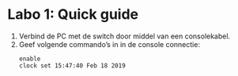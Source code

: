 # Labo 1: Quick guide
1. Verbind de PC met de switch door middel van een consolekabel.
2. Geef volgende commando’s in in de console connectie:  
    ```
    enable  
    clock set 15:47:40 Feb 18 2019
    ```
